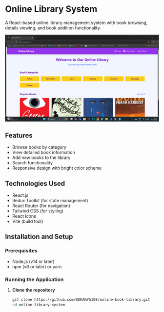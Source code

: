 # Online Library System

A React-based online library management system with book browsing, details viewing, and book addition functionality.

![Library Screenshot](public/screenshot.png) 

## Features

- Browse books by category
- View detailed book information
- Add new books to the library
- Search functionality
- Responsive design with bright color scheme

## Technologies Used

- React.js
- Redux Toolkit (for state management)
- React Router (for navigation)
- Tailwind CSS (for styling)
- React Icons
- Vite (build tool)

## Installation and Setup

### Prerequisites
- Node.js (v14 or later)
- npm (v6 or later) or yarn

### Running the Application

1. **Clone the repository**
   ```bash
   git clone https://github.com/SUKANYA108/online-book-library.git
   cd online-library-system
